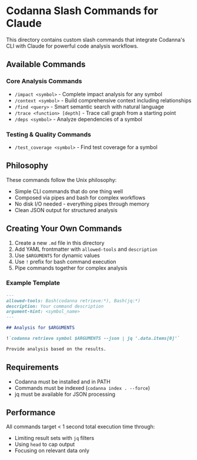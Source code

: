 # Codanna Slash Commands for Claude

This directory contains custom slash commands that integrate Codanna's CLI with Claude for powerful code analysis workflows.

## Available Commands

### Core Analysis Commands

- `/impact <symbol>` - Complete impact analysis for any symbol
- `/context <symbol>` - Build comprehensive context including relationships
- `/find <query>` - Smart semantic search with natural language
- `/trace <function> [depth]` - Trace call graph from a starting point
- `/deps <symbol>` - Analyze dependencies of a symbol

### Testing & Quality Commands

- `/test_coverage <symbol>` - Find test coverage for a symbol

## Philosophy

These commands follow the Unix philosophy:
- Simple CLI commands that do one thing well
- Composed via pipes and bash for complex workflows
- No disk I/O needed - everything pipes through memory
- Clean JSON output for structured analysis

## Creating Your Own Commands

1. Create a new `.md` file in this directory
2. Add YAML frontmatter with `allowed-tools` and `description`
3. Use `$ARGUMENTS` for dynamic values
4. Use `!` prefix for bash command execution
5. Pipe commands together for complex analysis

### Example Template

```markdown
---
allowed-tools: Bash(codanna retrieve:*), Bash(jq:*)
description: Your command description
argument-hint: <symbol_name>
---

## Analysis for $ARGUMENTS

!`codanna retrieve symbol $ARGUMENTS --json | jq '.data.items[0]'`

Provide analysis based on the results.
```

## Requirements

- Codanna must be installed and in PATH
- Commands must be indexed (`codanna index . --force`)
- jq must be available for JSON processing

## Performance

All commands target < 1 second total execution time through:
- Limiting result sets with `jq` filters
- Using `head` to cap output
- Focusing on relevant data only